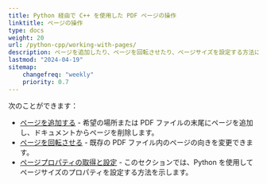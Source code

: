 ```yaml
---
title: Python 経由で C++ を使用した PDF ページの操作
linktitle: ページの操作
type: docs
weight: 20
url: /python-cpp/working-with-pages/
description: ページを追加したり、ページを回転させたり、ページサイズを設定する方法について、このセクションで知ることができます。Aspose.PDF for Python via C++ はこのトピックに関するすべての詳細を説明します。
lastmod: "2024-04-19"
sitemap:
    changefreq: "weekly"
    priority: 0.7
---
```


次のことができます：

- [ページを追加する](/pdf/python-cpp/add-pages/) - 希望の場所または PDF ファイルの末尾にページを追加し、ドキュメントからページを削除します。
- [ページを回転させる](/pdf/python-cpp/rotate-pages/) - 既存の PDF ファイル内のページの向きを変更できます。
- [ページプロパティの取得と設定](/pdf/python-cpp/get-and-set-page-properties/) - このセクションでは、Python を使用してページサイズのプロパティを設定する方法を示します。